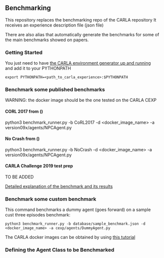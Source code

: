 
## Benchmarking


This repository replaces the benchmarking repo of the CARLA repository
It receives an experience description file (json file) 

There are also alias that automatically generate the benchmarks
for some of the main benchmarks showed on papers.

### Getting Started 
 

You just need to have [the CARLA environment generator up and running](https://github.com/felipecode/cexp/blob/master/docs/getting_started.md)
and add it to your PYTHONPATH

    export PYTHONPATH=<path_to_carla_experience>:$PYTHONPATH

### Benchmark some published benchmarks

WARNING: the docker image should be the one tested on the CARLA CEXP

#### CORL 2017 from ()

python3 benchmark_runner.py -b CoRL2017 -d <docker_image_name> -a version09x/agents/NPCAgent.py

#### No Crash from ()

python3 benchmark_runner.py -b NoCrash -d <docker_image_name> -a version09x/agents/NPCAgent.py

#### CARLA Challenge 2019 test prep 

TO BE ADDED


[Detailed explanation of the benchmark and its results]()


### Benchmark some custom benchmark

This command benchmarks a dummy agent (goes forward) on a sample cust
three episodes benchmark: 

    python3 benchmark_runner.py -b database/sample_benchmark.json -d <docker_image_name> -a cexp/agents/DummyAgent.py

The CARLA docker images can be obtained by using [this tutorial](https://carla.readthedocs.io/en/latest/carla_docker/)


### Defining the Agent Class to be Benchmarked